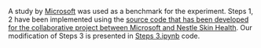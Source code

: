 A study by [Microsoft](https://github.com/microsoft/nestle-acne-assessment) was used as a benchmark for the experiment. 
Steps 1, 2 have been implemented using the [source code that has been developed for the collaborative project between Microsoft and Nestle Skin Health](https://github.com/microsoft/nestle-acne-assessment). 
Our modification of Steps 3 is presented in [Steps 3.ipynb](https://github.com/beloborodova-t/A-Learning-Framework-for-Medical-Image-Based-Intelligent-Diagnosis-from-Imbalanced-Datasets/blob/main/code/Step%203.ipynb) code.

